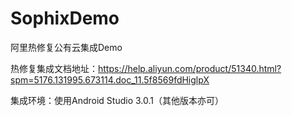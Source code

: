 # SophixDemo
阿里热修复公有云集成Demo

热修复集成文档地址：https://help.aliyun.com/product/51340.html?spm=5176.131995.673114.doc_11.5f8569fdHiglpX

集成环境：使用Android Studio 3.0.1（其他版本亦可）

